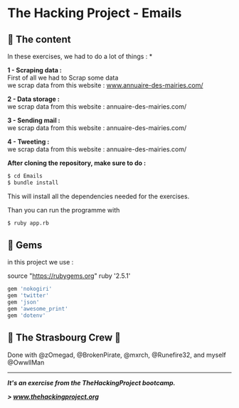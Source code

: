 # The Hacking Project - Emails

## 📰 The content
In these exercises,  we had to do a lot of things : 
* 

**1 - Scraping data :** <br>
 First of all we had to Scrap some data<br>
 we scrap data from this website : www.annuaire-des-mairies.com/
 
 
**2 - Data storage :** <br>
 we scrap data from this website : annuaire-des-mairies.com/
 
 
**3 - Sending mail  :** <br>
 we scrap data from this website : annuaire-des-mairies.com/
 
 
**4 - Tweeting :** <br>
 we scrap data from this website : annuaire-des-mairies.com/

**After cloning the repository, make sure to do :**
```sh
$ cd Emails
$ bundle install
```
This will install all the dependencies needed for the exercises.

Than you can run the programme with 

```sh
$ ruby app.rb
```

## 💎 Gems

in this project we use : 

source "https://rubygems.org"
ruby '2.5.1'

```sh
gem 'nokogiri'
gem 'twitter'
gem 'json'
gem 'awesome_print'
gem 'dotenv'
```

## :european_post_office: The Strasbourg Crew 💪
Done with @zOmegad, @BrokenPirate, @mxrch, @Runefire32, and myself @OwwllMan

<hr>

***It's an exercise from the TheHackingProject bootcamp.***

***> www.thehackingproject.org***

